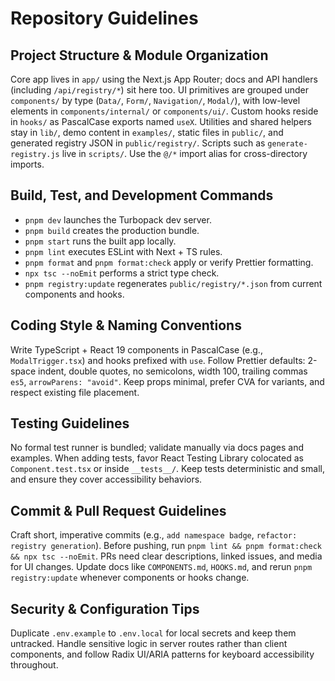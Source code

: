 # Repository Guidelines

## Project Structure & Module Organization
Core app lives in `app/` using the Next.js App Router; docs and API handlers (including `/api/registry/*`) sit here too. UI primitives are grouped under `components/` by type (`Data/`, `Form/`, `Navigation/`, `Modal/`), with low-level elements in `components/internal/` or `components/ui/`. Custom hooks reside in `hooks/` as PascalCase exports named `useX`. Utilities and shared helpers stay in `lib/`, demo content in `examples/`, static files in `public/`, and generated registry JSON in `public/registry/`. Scripts such as `generate-registry.js` live in `scripts/`. Use the `@/*` import alias for cross-directory imports.

## Build, Test, and Development Commands
- `pnpm dev` launches the Turbopack dev server.
- `pnpm build` creates the production bundle.
- `pnpm start` runs the built app locally.
- `pnpm lint` executes ESLint with Next + TS rules.
- `pnpm format` and `pnpm format:check` apply or verify Prettier formatting.
- `npx tsc --noEmit` performs a strict type check.
- `pnpm registry:update` regenerates `public/registry/*.json` from current components and hooks.

## Coding Style & Naming Conventions
Write TypeScript + React 19 components in PascalCase (e.g., `ModalTrigger.tsx`) and hooks prefixed with `use`. Follow Prettier defaults: 2-space indent, double quotes, no semicolons, width 100, trailing commas `es5`, `arrowParens: "avoid"`. Keep props minimal, prefer CVA for variants, and respect existing file placement.

## Testing Guidelines
No formal test runner is bundled; validate manually via docs pages and examples. When adding tests, favor React Testing Library colocated as `Component.test.tsx` or inside `__tests__/`. Keep tests deterministic and small, and ensure they cover accessibility behaviors.

## Commit & Pull Request Guidelines
Craft short, imperative commits (e.g., `add namespace badge`, `refactor: registry generation`). Before pushing, run `pnpm lint && pnpm format:check && npx tsc --noEmit`. PRs need clear descriptions, linked issues, and media for UI changes. Update docs like `COMPONENTS.md`, `HOOKS.md`, and rerun `pnpm registry:update` whenever components or hooks change.

## Security & Configuration Tips
Duplicate `.env.example` to `.env.local` for local secrets and keep them untracked. Handle sensitive logic in server routes rather than client components, and follow Radix UI/ARIA patterns for keyboard accessibility throughout.
